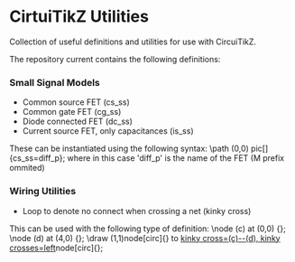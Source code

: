 # CirtuiTikZ Utilities

Collection of useful definitions and utilities for use with CircuiTikZ.

The repository current contains the following definitions:

### Small Signal Models
- Common source FET (cs_ss)
- Common gate FET (cg_ss)
- Diode connected FET (dc_ss)
- Current source FET, only capacitances (is_ss)

These can be instantiated using the following syntax:
	\path (0,0)  pic[] {cs_ss=diff_p};
where in this case 'diff_p' is the name of the FET (M prefix ommited)


### Wiring Utilities
- Loop to denote no connect when crossing a net (kinky cross)

This can be used with the following type of definition:
	\node (c) at (0,0) {};
	\node (d) at (4,0) {};
	\draw (1,1)node[circ]{} to [kinky cross=(c)--(d), kinky crosses=left](1,-1)node[circ]{};
